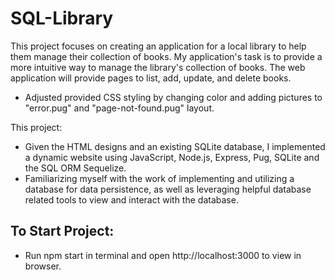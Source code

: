 # SQL-Library

This project focuses on creating an application for a local library to help them manage their collection of books. My application's task is to provide a more intuitive way to manage the library's collection of books. The web application will provide pages to list, add, update, and delete books. 
* Adjusted provided CSS styling by changing color and adding pictures to "error.pug" and "page-not-found.pug" layout.

This project:

* Given the HTML designs and an existing SQLite database, I implemented a dynamic website using JavaScript, Node.js, Express, Pug, SQLite and the SQL ORM Sequelize.
* Familiarizing myself with the work of implementing and utilizing a database for data persistence, as well as leveraging helpful database related tools to view and interact with the database.

## To Start Project:
* Run npm start in terminal and open http://localhost:3000 to view in browser.
